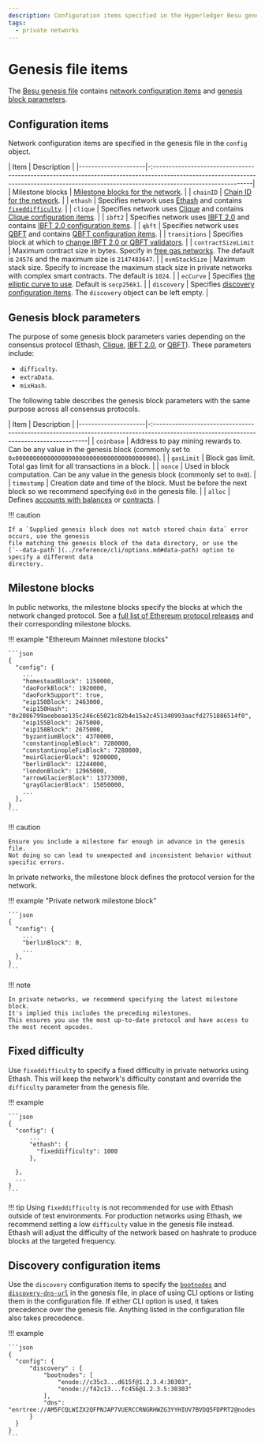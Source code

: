 ```yaml
---
description: Configuration items specified in the Hyperledger Besu genesis file
tags:
  - private networks
---
```


# Genesis file items

The [Besu genesis file](../concepts/genesis-file.md) contains [network configuration items](#configuration-items)
and [genesis block parameters](#genesis-block-parameters).

## Configuration items

Network configuration items are specified in the genesis file in the `config` object.

| Item                | Description                                                                                                                                                                                 |
|---------------------|-:-------------------------------------------------------------------------------------------------------------------------------------------------------------------------------------------|
| Milestone blocks    | [Milestone blocks for the network](#milestone-blocks).                                                                                                                                      |
| `chainID`           | [Chain ID for the network](../concepts/network-and-chain-id.md).                                                                                                                           |
| `ethash`            | Specifies network uses [Ethash](../../private-networks/how-to/configure/consensus/index.md) and contains [`fixeddifficulty`](#fixed-difficulty).                                                 |
| `clique`            | Specifies network uses [Clique](../../private-networks/how-to/configure/consensus/clique.md) and contains [Clique configuration items](../../private-networks/how-to/configure/consensus/clique.md#genesis-file). |
| `ibft2`             | Specifies network uses [IBFT 2.0](../../private-networks/how-to/configure/consensus/ibft.md) and contains [IBFT 2.0 configuration items](../../private-networks/how-to/configure/consensus/ibft.md#genesis-file). |
| `qbft`              | Specifies network uses [QBFT](../../private-networks/how-to/configure/consensus/qbft.md) and contains [QBFT configuration items](../../private-networks/how-to/configure/consensus/qbft.md#genesis-file).         |
| `transitions`       | Specifies block at which to [change IBFT 2.0 or QBFT validators](../../private-networks/how-to/configure/consensus/add-validators-without-voting.md).                                                                   |
| `contractSizeLimit` | Maximum contract size in bytes. Specify in [free gas networks](../../private-networks/how-to/configure/free-gas.md). The default is `24576` and the maximum size is `2147483647`.                                 |
| `evmStackSize`      | Maximum stack size. Specify to increase the maximum stack size in private networks with complex smart contracts. The default is `1024`.                                                     |
| `ecCurve`           | Specifies [the elliptic curve to use](../../private-networks/how-to/configure/curves.md). Default is `secp256k1`.                                                                                 |
| `discovery`         | Specifies [discovery configuration items](#discovery-configuration-items). The `discovery` object can be left empty.                                                                        |

## Genesis block parameters

The purpose of some genesis block parameters varies depending on the consensus protocol (Ethash,
[Clique](../../private-networks/how-to/configure/consensus/clique.md),
[IBFT 2.0](../../private-networks/how-to/configure/consensus/ibft.md), or
[QBFT](../../private-networks/how-to/configure/consensus/qbft.md)). These parameters include:

* `difficulty`.
* `extraData`.
* `mixHash`.

The following table describes the genesis block parameters with the same purpose across all
consensus protocols.

| Item                | Description                                                                                                                             |
|---------------------|-:---------------------------------------------------------------------------------------------------------------------------------------|
| `coinbase`          | Address to pay mining rewards to. Can be any value in the genesis block (commonly set to `0x0000000000000000000000000000000000000000`). |
| `gasLimit`          | Block gas limit. Total gas limit for all transactions in a block.                                                                       |
| `nonce`             | Used in block computation. Can be any value in the genesis block (commonly set to `0x0`).                                               |
| `timestamp`         | Creation date and time of the block. Must be before the next block so we recommend specifying `0x0` in the genesis file.                |
| `alloc`             | Defines [accounts with balances](../../private-networks/reference/accounts-for-testing.md) or [contracts](../../private-networks/how-to/configure/contracts.md).                   |

!!! caution

    If a `Supplied genesis block does not match stored chain data` error occurs, use the genesis
    file matching the genesis block of the data directory, or use the
    [`--data-path`](../reference/cli/options.md#data-path) option to specify a different data
    directory.

## Milestone blocks

In public networks, the milestone blocks specify the blocks at which the network changed protocol.
See a [full list of Ethereum protocol releases](https://github.com/ethereum/execution-specs#ethereum-protocol-releases)
and their corresponding milestone blocks.

!!! example "Ethereum Mainnet milestone blocks"

    ```json
    {
      "config": {
        ...
        "homesteadBlock": 1150000,
        "daoForkBlock": 1920000,
        "daoForkSupport": true,
        "eip150Block": 2463000,
        "eip150Hash": "0x2086799aeebeae135c246c65021c82b4e15a2c451340993aacfd2751886514f0",
        "eip155Block": 2675000,
        "eip158Block": 2675000,
        "byzantiumBlock": 4370000,
        "constantinopleBlock": 7280000,
        "constantinopleFixBlock": 7280000,
        "muirGlacierBlock": 9200000,
        "berlinBlock": 12244000,
        "londonBlock": 12965000,
        "arrowGlacierBlock": 13773000,
        "grayGlacierBlock": 15050000,
        ...
      },
    }
    ```

!!! caution

    Ensure you include a milestone far enough in advance in the genesis file.
    Not doing so can lead to unexpected and inconsistent behavior without specific errors.

In private networks, the milestone block defines the protocol version for the network.

!!! example "Private network milestone block"

    ```json
    {
      "config": {
        ...
        "berlinBlock": 0,
        ...
      },
    }
    ```

!!! note

    In private networks, we recommend specifying the latest milestone block.
    It's implied this includes the preceding milestones.
    This ensures you use the most up-to-date protocol and have access to the most recent opcodes.

## Fixed difficulty

Use `fixeddifficulty` to specify a fixed difficulty in private networks using Ethash. This will keep
the network's difficulty constant and override the `difficulty` parameter from the genesis file.

!!! example

    ```json
    {
      "config": {
          ...
          "ethash": {
            "fixeddifficulty": 1000
          },

      },
      ...
    }
    ```

!!! tip
    Using `fixeddifficulty` is not recommended for use with Ethash outside of test environments.
    For production networks using Ethash, we recommend setting a low `difficulty` value in the genesis file instead.
    Ethash will adjust the difficulty of the network based on hashrate to produce blocks at the targeted frequency.

## Discovery configuration items

Use the `discovery` configuration items to specify the [`bootnodes`](cli/options.md#bootnodes) and [`discovery-dns-url`](cli/options.md#discovery-dns-url)
in the genesis file, in place of using CLI options or listing them in the configuration file.
If either CLI option is used, it takes precedence over the genesis file.
Anything listed in the configuration file also takes precedence.

!!! example

    ```json
    {
      "config": {
          "discovery" : {
              "bootnodes": [
                  "enode://c35c3...d615f@1.2.3.4:30303",
                  "enode://f42c13...fc456@1.2.3.5:30303"
              ],
              "dns": "enrtree://AM5FCQLWIZX2QFPNJAP7VUERCCRNGRHWZG3YYHIUV7BVDQ5FDPRT2@nodes.example.org"
          }
      }
    }
    ```

<!--links-->
[GoQuorum clients]: https://consensys.net/docs/goquorum/en/stable/
